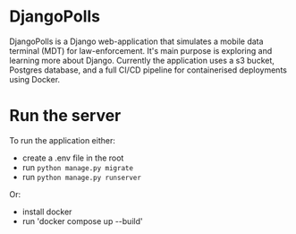 # DjangoPolls

DjangoPolls is a Django web-application that simulates a mobile data terminal (MDT) for law-enforcement. 
It's main purpose is exploring and learning more about Django. Currently the application uses a s3 bucket, Postgres
database, and a full CI/CD pipeline for containerised deployments using Docker.

# Run the server

To run the application either:

- create a .env file in the root
- run `python manage.py migrate`
- run `python manage.py runserver`

Or:
- install docker
- run 'docker compose up --build'